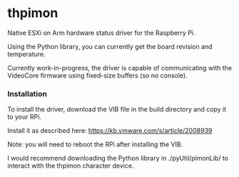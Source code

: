 # thpimon
Native ESXi on Arm hardware status driver for the Raspberry Pi.

Using the Python library, you can currently get the board revision and temperature.

Currently work-in-progress, the driver is capable of communicating with the VideoCore firmware using fixed-size buffers (so no console).

### Installation

To install the driver, download the VIB file in the build directory and copy it to your RPi.

Install it as described here: https://kb.vmware.com/s/article/2008939

Note: you will need to reboot the RPi after installing the VIB.

I would recommend downloading the Python library in ./pyUtil/pimonLib/ to interact with the thpimon character device.
